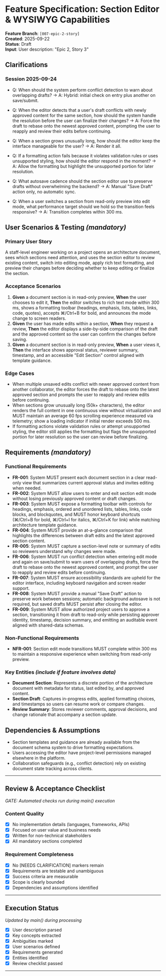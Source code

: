 # Feature Specification: Section Editor & WYSIWYG Capabilities

**Feature Branch**: `[007-epic-2-story]`  
**Created**: 2025-09-22  
**Status**: Draft  
**Input**: User description: "Epic 2, Story 3"

## Clarifications

### Session 2025-09-24

- Q: When should the system perform conflict detection to warn about overlapping
  drafts? → A: Hybrid: initial check on entry plus another on save/submit.

- Q: When the editor detects that a user's draft conflicts with newly approved
  content for the same section, how should the system handle the resolution
  before the user can finalize their changes? → A: Force the draft to rebase
  onto the newest approved content, prompting the user to reapply and review
  their edits before continuing.

- Q: When a section grows unusually long, how should the editor keep the
  interface manageable for the user? → A: Render it all.

- Q: If a formatting action fails because it violates validation rules or uses
  unsupported styling, how should the editor respond in the moment? → A: Allow
  the formatting but highlight the unsupported portion for later resolution.

- Q: What autosave cadence should the section editor use to preserve drafts
  without overwhelming the backend? → A: Manual "Save Draft" action only, no
  automatic sync.

- Q: When a user switches a section from read-only preview into edit mode, what
  performance target should we hold so the transition feels responsive? → A:
  Transition completes within 300 ms.

## User Scenarios & Testing _(mandatory)_

### Primary User Story

A staff-level engineer working on a project opens an architecture document, sees
which sections need attention, and uses the section editor to review existing
content, switch into editing mode, apply rich text formatting, and preview their
changes before deciding whether to keep editing or finalize the section.

### Acceptance Scenarios

1. **Given** a document section is in read-only preview, **When** the user
   chooses to edit it, **Then** the editor switches to rich text mode within 300
   ms, shows a formatting toolbar (headings, emphasis, lists, tables, links,
   code, quotes), accepts ⌘/Ctrl+B for bold, and announces the mode change to
   screen readers.
2. **Given** the user has made edits within a section, **When** they request a
   review, **Then** the editor displays a side-by-side comparison of the draft
   and the approved content so the user can confirm the changes before saving.
3. **Given** a document section is in read-only preview, **When** a user views
   it, **Then** the interface shows approval status, reviewer summary,
   timestamp, and an accessible "Edit Section" control aligned with template
   guidance.

### Edge Cases

- When multiple unsaved edits conflict with newer approved content from another
  collaborator, the editor forces the draft to rebase onto the latest approved
  section and prompts the user to reapply and review edits before continuing.
- When sections grow unusually long (50k+ characters), the editor renders the
  full content in one continuous view without virtualization and MUST maintain
  an average 60 fps scrolling experience measured via telemetry; show a loading
  indicator if initial render exceeds 500 ms.
- If formatting actions violate validation rules or attempt unsupported styling,
  the editor still applies the formatting but flags the unsupported portion for
  later resolution so the user can review before finalizing.

## Requirements _(mandatory)_

### Functional Requirements

- **FR-001**: System MUST present each document section in a clear read-only
  view that summarizes current approval status and invites editing when needed.
- **FR-002**: System MUST allow users to enter and exit section edit mode
  without losing previously approved content or draft changes.
- **FR-003**: System MUST expose a formatting toolbar with controls for
  headings, emphasis, ordered and unordered lists, tables, links, code blocks,
  and blockquotes, and MUST honor keyboard shortcuts (⌘/Ctrl+B for bold,
  ⌘/Ctrl+I for italics, ⌘/Ctrl+K for link) while matching architecture template
  guidance.
- **FR-004**: System MUST provide an at-a-glance comparison that highlights the
  differences between draft edits and the latest approved section content.
- **FR-005**: System MUST capture a section-level note or summary of edits so
  reviewers understand why changes were made.
- **FR-006**: System MUST run conflict detection when entering edit mode and
  again on save/submit to warn users of overlapping drafts, force the draft to
  rebase onto the newest approved content, and prompt the user to reapply and
  review edits before continuing.
- **FR-007**: System MUST ensure accessibility standards are upheld for the
  editor interface, including keyboard navigation and screen reader support.
- **FR-008**: System MUST provide a manual "Save Draft" action to preserve work
  between sessions; automatic background autosave is not required, but saved
  drafts MUST persist after closing the editor.
- **FR-009**: System MUST allow authorized project users to approve a section,
  transitioning it from draft to read-only while persisting approver identity,
  timestamp, decision summary, and emitting an auditable event aligned with
  shared-data schemas.

### Non-Functional Requirements

- **NFR-001**: Section edit mode transitions MUST complete within 300 ms to
  maintain a responsive experience when switching from read-only preview.

### Key Entities _(include if feature involves data)_

- **Document Section**: Represents a discrete portion of the architecture
  document with metadata for status, last edited by, and approved content.
- **Section Draft**: Captures in-progress edits, applied formatting choices, and
  timestamps so users can resume work or compare changes.
- **Review Summary**: Stores reviewer comments, approval decisions, and change
  rationale that accompany a section update.

## Dependencies & Assumptions

- Section templates and guidance are already available from the document schema
  system to drive formatting expectations.
- Users accessing the editor have project-level permissions managed elsewhere in
  the platform.
- Collaboration safeguards (e.g., conflict detection) rely on existing document
  state tracking across clients.

---

## Review & Acceptance Checklist

_GATE: Automated checks run during main() execution_

### Content Quality

- [x] No implementation details (languages, frameworks, APIs)
- [x] Focused on user value and business needs
- [x] Written for non-technical stakeholders
- [x] All mandatory sections completed

### Requirement Completeness

- [x] No [NEEDS CLARIFICATION] markers remain
- [x] Requirements are testable and unambiguous
- [x] Success criteria are measurable
- [x] Scope is clearly bounded
- [x] Dependencies and assumptions identified

---

## Execution Status

_Updated by main() during processing_

- [x] User description parsed
- [x] Key concepts extracted
- [x] Ambiguities marked
- [x] User scenarios defined
- [x] Requirements generated
- [x] Entities identified
- [x] Review checklist passed

---
